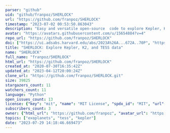 ```yaml
---
parser: "github"
uid: "github/franpoz/SHERLOCK"
url: "https://github.com/franpoz/SHERLOCK"
timestamp: "2023-07-02 00:53:50.863043"
description: "Easy and versatile open-source  code to explore Kepler, K2 and TESS data in the search for exoplanets"
avatar: "https://avatars.githubusercontent.com/u/15654884?v=4"
repo_url: "https://github.com/franpoz/SHERLOCK"
doi: ["https://ui.adsabs.harvard.edu/abs/2023A%26A...672A..70P", "https://ui.adsabs.harvard.edu/abs/2023ascl.soft06043D/abstract"]
title: "SHERLOCK: Explore Kepler, K2, and TESS data"
name: "SHERLOCK"
full_name: "franpoz/SHERLOCK"
html_url: "https://github.com/franpoz/SHERLOCK"
created_at: "2020-07-30T16:35:42Z"
updated_at: "2023-04-12T20:00:24Z"
clone_url: "https://github.com/franpoz/SHERLOCK.git"
size: 39825
stargazers_count: 11
watchers_count: 11
language: "Python"
open_issues_count: 13
license: {"key": "mit", "name": "MIT License", "spdx_id": "MIT", "url": "https://api.github.com/licenses/mit", "node_id": "MDc6TGljZW5zZTEz"}
subscribers_count: 3
owner: {"html_url": "https://github.com/franpoz", "avatar_url": "https://avatars.githubusercontent.com/u/15654884?v=4", "login": "franpoz", "type": "User"}
topics: ["exoplanets", "tess", "kepler"]
date: "2023-07-29 14:18:46.669473"
---
```

